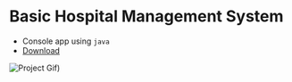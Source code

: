 # Basic Hospital Management System

- Console app using `java`
- [Download](https://minhaskamal.github.io/DownGit/#/home?url=https://github.com/irahuldutta02/pw-skills-jdsd-assignments/tree/main/001-basic-hospital-management-system)

![Project Gif)](https://user-images.githubusercontent.com/78687135/228728817-e110c8cb-7807-4911-84ad-689551897d65.gif)
